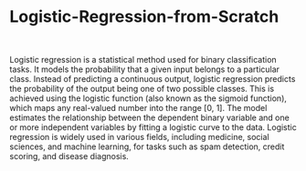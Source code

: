 # Logistic-Regression-from-Scratch
<br>

Logistic regression is a statistical method used for binary classification tasks. It models the probability that a given input belongs to a particular class. Instead of predicting a continuous output, logistic regression predicts the probability of the output being one of two possible classes. This is achieved using the logistic function (also known as the sigmoid function), which maps any real-valued number into the range [0, 1]. The model estimates the relationship between the dependent binary variable and one or more independent variables by fitting a logistic curve to the data. Logistic regression is widely used in various fields, including medicine, social sciences, and machine learning, for tasks such as spam detection, credit scoring, and disease diagnosis.
